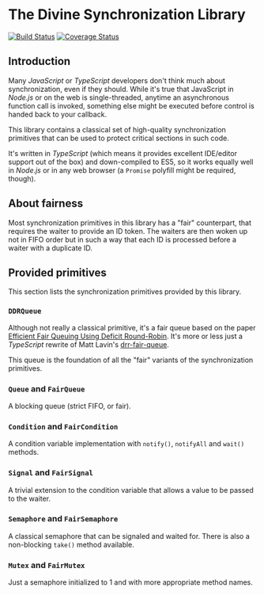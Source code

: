 # The Divine Synchronization Library

[![Build Status](https://travis-ci.org/LeviticusMB/divine-synchronization.svg?branch=master)](https://travis-ci.org/LeviticusMB/divine-synchronization)
[![Coverage Status](https://coveralls.io/repos/github/LeviticusMB/divine-synchronization/badge.svg?branch=master)](https://coveralls.io/github/LeviticusMB/divine-synchronization?branch=master)

## Introduction

Many *JavaScript* or *TypeScript* developers don't think much about synchronization, even if they should. While it's true
that JavaScript in *Node.js* or on the web is single-threaded, anytime an asynchronous function call is invoked,
something else might be executed before control is handed back to your callback.

This library contains a classical set of high-quality synchronization primitives that can be used to protect critical
sections in such code.

It's written in *TypeScript* (which means it provides excellent IDE/editor support out of the box) and down-compiled to
ES5, so it works equally well in *Node.js* or in any web browser (a `Promise` polyfill might be required, though).

## About fairness

Most synchronization primitives in this library has a "fair" counterpart, that requires the waiter to provide an ID
token. The waiters are then woken up not in FIFO order but in such a way that each ID is processed before a waiter with
a duplicate ID.

## Provided primitives

This section lists the synchronization primitives provided by this library.

### `DDRQueue`

Although not really a classical primitive, it's a fair queue based on the paper [Efficient Fair Queuing Using Deficit
Round-Robin](http://www.ecs.umass.edu/ece/wolf/courses/ECE697J/papers/DRR.pdf). It's more or less just a *TypeScript*
rewrite of Matt Lavin's [drr-fair-queue](https://github.com/mdlavin/drr-fair-queue).

This queue is the foundation of all the "fair" variants of the synchronization primitives.

### `Queue` and `FairQueue`

A blocking queue (strict FIFO, or fair).

### `Condition` and `FairCondition`

A condition variable implementation with `notify()`, `notifyAll` and `wait()` methods.

### `Signal` and `FairSignal`

A trivial extension to the condition variable that allows a value to be passed to the waiter.

### `Semaphore` and `FairSemaphore`

A classical semaphore that can be signaled and waited for. There is also a non-blocking `take()` method available.

### `Mutex` and `FairMutex`

Just a semaphore initialized to 1 and with more appropriate method names.
